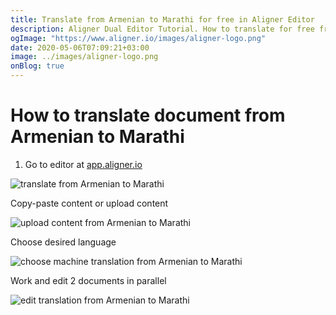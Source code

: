 ```yaml
---
title: Translate from Armenian to Marathi for free in Aligner Editor
description: Aligner Dual Editor Tutorial. How to translate for free from Armenian to Marathi. Aligner is multilingual document management platform. 
ogImage: "https://www.aligner.io/images/aligner-logo.png"
date: 2020-05-06T07:09:21+03:00
image: ../images/aligner-logo.png
onBlog: true
---
```


# How to translate document from Armenian to Marathi

1. Go to editor at [app.aligner.io](https://app.aligner.io "Aligner App web page")

![translate from Armenian to Marathi](../aligner-blank-editor.png "translate from Armenian to Marathi")

Copy-paste content or upload content

![upload content from Armenian to Marathi](../aligner-uploaded-document.png "upload content from Armenian to Marathi")

Choose desired language

![choose machine translation from Armenian to Marathi](../aligner-language-dropdown.png "choose machine translation from Armenian to Marathi")

Work and edit 2 documents in parallel

![edit translation from Armenian to Marathi](../aligner-double-sitded-editor.png "edit translation from Armenian to Marathi")

